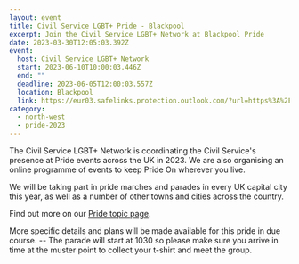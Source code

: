 ```yaml
---
layout: event
title: Civil Service LGBT+ Pride - Blackpool
excerpt: Join the Civil Service LGBT+ Network at Blackpool Pride
date: 2023-03-30T12:05:03.392Z
event:
  host: Civil Service LGBT+ Network
  start: 2023-06-10T10:00:03.446Z
  end: ""
  deadline: 2023-06-05T12:00:03.557Z
  location: Blackpool
  link: https://eur03.safelinks.protection.outlook.com/?url=https%3A%2F%2Fdocs.google.com%2Fforms%2Fd%2Fe%2F1FAIpQLSf3hijFFwyj7oE1EZTYWSC6sbMRHl213Yb8fWrogZWabICGLA%2Fviewform%3Fvc%3D0%26c%3D0%26w%3D1%26flr%3D0%26usp%3Dmail_form_link&data=05%7C01%7CRoss.starkie%40hmrc.gov.uk%7C35a5d411c4a246ffad2308db3f12ae75%7Cac52f73cfd1a4a9a8e7a4a248f3139e1%7C0%7C0%7C638173121696328349%7CUnknown%7CTWFpbGZsb3d8eyJWIjoiMC4wLjAwMDAiLCJQIjoiV2luMzIiLCJBTiI6Ik1haWwiLCJXVCI6Mn0%3D%7C3000%7C%7C%7C&sdata=fX%2B5Rf%2F3yue8%2B58Cqr9fX72cjqsey7f0gHY5R6wtKkk%3D&reserved=0
category:
  - north-west
  - pride-2023
---
```

The Civil Service LGBT+ Network is coordinating the Civil Service's presence at Pride events across the UK in 2023. We are also organising an online programme of events to keep Pride On wherever you live.

We will be taking part in pride marches and parades in every UK capital city this year, as well as a number of other towns and cities across the country.

Find out more on our [Pride topic page](/pride-2023).

M﻿ore specific details and plans will be made available for this pride in due course. -- The parade will start at 1030 so please make sure you arrive in time at the muster point to collect your t-shirt and meet the group.